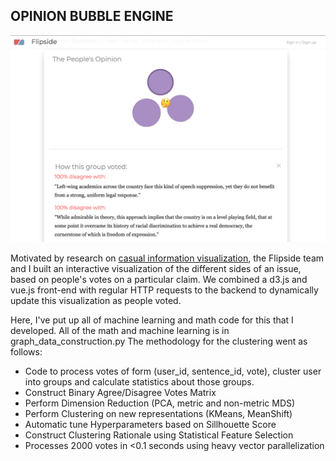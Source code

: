 ## OPINION BUBBLE ENGINE 

![alt text](/bubbleviz.png)

Motivated by research on [casual information visualization](https://dl.acm.org/citation.cfm?id=1313), the Flipside team and I built an interactive visualization of the different sides of an issue, based on people's votes on a particular claim. We combined a d3.js and vue.js front-end with regular HTTP requests to the backend to dynamically update this visualization as people voted. 

Here, I've put up all of machine learning and math code for this that I developed. All of the math and machine learning is in graph_data_construction.py The methodology for the clustering went as follows:

* Code to process votes of form (user_id, sentence_id, vote), cluster user into groups and calculate statistics about those groups.
* Construct Binary Agree/Disagree Votes Matrix
* Perform Dimension Reduction (PCA, metric and non-metric MDS)
* Perform Clustering on new representations (KMeans, MeanShift)
* Automatic tune Hyperparameters based on Sillhouette Score
* Construct Clustering Rationale using Statistical Feature Selection
* Processes 2000 votes in <0.1 seconds using heavy vector parallelization
